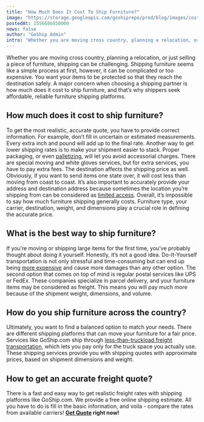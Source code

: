 ```yaml
---
title: "How Much Does It Cost To Ship Furniture?"
image: "https://storage.googleapis.com/goshiprepo/prod/blog/images/cost-to-ship-furniture.jpg"
postedAt: 1556686850000
news: false
author: "GoShip Admin"
intro: "Whether you are moving cross country, planning a relocation, or just selling a piece of furniture, shipping can be challenging. Shipping furniture seems like a simple process at first, however, it can be complicated or too expensive. You want your items to be protected so that they reach the destination safely. A major concern when choosing a shipping partner is how much does it cost to ship furniture, and that’s why shippers seek affordable, reliable furniture shipping platforms. \n\nHow much does it cost to"
---
```

Whether you are moving cross country, planning a relocation, or just selling a piece of furniture, shipping can be challenging. Shipping furniture seems like a simple process at first, however, it can be complicated or too expensive. You want your items to be protected so that they reach the destination safely. A major concern when choosing a shipping partner is how much does it cost to ship furniture, and that’s why shippers seek affordable, reliable furniture shipping platforms.

**How much does it cost to ship furniture?**
--------------------------------------------

To get the most realistic, accurate quote, you have to provide correct information. For example, don’t fill in uncertain or estimated measurements. Every extra inch and pound will add up to the final rate. Another way to get lower shipping rates is to make your shipment easier to stack. Proper packaging, or even [palletizing,](https://www.goship.com/blog/palletizing-ltl-freight-everything-you-need-to-know/) will let you avoid accessorial charges. There are special moving and white gloves services, but for extra services, you have to pay extra fees. The destination affects the shipping price as well. Obviously, if you want to send items one state over, it will cost less than moving from coast to coast. It’s also important to accurately provide your address and destination address because sometimes the location you’re shipping from can be considered as [limited access](https://www.goship.com/blog/limited-access-shipping-location/). Overall, it’s impossible to say how much furniture shipping generally costs. Furniture type, your carrier, destination, weight, and dimensions play a crucial role in defining the accurate price.

**What is the best way to ship furniture?**
-------------------------------------------

If you’re moving or shipping large items for the first time, you’ve probably thought about doing it yourself. Honestly, it’s not a good idea. Do-It-Yourself transportation is not only stressful and time-consuming but can end up being [more expensive](https://www.lifestorage.com/blog/moving/is-it-cheaper-to-ship-furniture-or-buy-new/) and cause more damages than any other option. The second option that comes on top of mind is regular postal services like UPS or FedEx. These companies specialize in parcel delivery, and your furniture items may be considered as freight. This means you will pay much more because of the shipment weight, dimensions, and volume.

**How do you ship furniture across the country?**
-------------------------------------------------

Ultimately, you want to find a balanced option to match your needs. There are different shipping platforms that can move your furniture for a fair price. Services like GoShip.com ship through [less-than-truckload freight transportation](https://www.goship.com/blog/what-is-less-than-truckload-shipping-and-how-can-it-benefit-you/), which lets you pay only for the truck space you actually use. These shipping services provide you with shipping quotes with approximate prices, based on shipment dimensions and weight.

**How to get an accurate freight quote?**
-----------------------------------------

There is a fast and easy way to get realistic freight rates with shipping platforms like GoShip.com. We provide a free online shipping estimate. All you have to do is fill in the basic information, and voila - compare the rates from available carriers! **[Get Quote](https://www.goship.com/) right now!**
